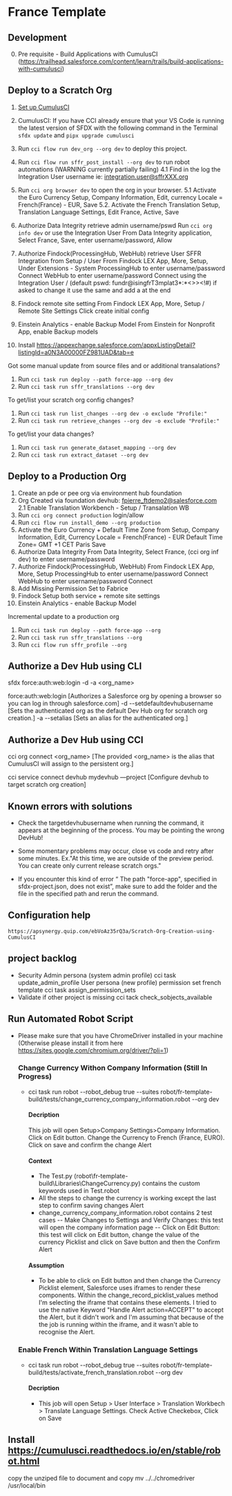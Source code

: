 # France Template 

## Development

0. Pre requisite - Build Applications with CumulusCI (https://trailhead.salesforce.com/content/learn/trails/build-applications-with-cumulusci)

## Deploy to a Scratch Org
1. [Set up CumulusCI](https://cumulusci.readthedocs.io/en/latest/tutorial.html)

2. CumulusCI: If you have CCI already ensure that your VS Code is running the latest version of SFDX with the following command in the Terminal `sfdx update` and  `pipx upgrade cumulusci`
3.  Run `cci flow run dev_org --org dev` to deploy this project.
4.  Run `cci flow run sffr_post_install --org dev` to run robot automations (WARNING currently partially failing)
4.1 Find in the log the Integration User username ie: integration.user@sffrXXX.org
5.  Run `cci org browser dev` to open the org in your browser.
5.1  Activate the Euro Currency
   Setup, Company Information, Edit, currency Locale = French(France) - EUR, Save
5.2.  Activate the French Translation
   Setup, Translation Language Settings, Edit France, Active, Save
6.  Authorize Data Integrity
   retrieve admin username/pswd Run `cci org info dev` or use the Integration User 
   From Data Integrity application, Select France, Save, enter username/password, Allow
7.  Authorize Findock(ProcessingHub, WebHub)
   retrieve User SFFR Integration from Setup / User
   From Findock LEX App, More, Setup, Under Extensions - System
      ProcessingHub to enter username/password Connect
      WebHub to enter username/password Connect
 using the Integration User / (default pswd: fundr@isingfrT3mplat3*:*<>><!#) if asked to change it use the same and add a at the end
8.  Findock remote site setting
   From Findock LEX App, More, Setup / Remote Site Settings
   Click create initial config 
9.  Einstein Analytics - enable Backup Model
   From Einstein for Nonprofit App, enable Backup models
10. Install https://appexchange.salesforce.com/appxListingDetail?listingId=a0N3A00000FZ981UAD&tab=e

Got some manual update from source files and or additional transalations?
1. Run `cci task run deploy --path force-app --org dev`
2. Run `cci task run sffr_translations --org dev`  

To get/list your scratch org config changes?
1. Run `cci task run list_changes --org dev -o exclude "Profile:"`
2. Run `cci task run retrieve_changes --org dev -o exclude "Profile:"`

To get/list your data changes?
1. Run `cci task run generate_dataset_mapping --org dev`
2. Run `cci task run extract_dataset --org dev`

## Deploy to a Production Org
  1. Create an pde or pee org via environment hub foundation
  2. Org Created via foundation devhub: fpierre_ftdemo2@salesforce.com
  2.1 Enable Translation Workbench - Setup / Transalation WB
  3. Run `cci org connect production` login/allow
  4. Run `cci flow run install_demo --org production`
  5.  Activate the Euro Currency + Default Time Zone from
   Setup, Company Information, Edit, 
      Currency Locale = French(France) - EUR
      Default Time Zone= GMT +1 CET Paris
    Save
  6.  Authorize Data Integrity
   From Data Integrity, Select France, (cci org inf dev) to enter username/password
  8.  Authorize Findock(ProcessingHub, WebHub)
   From Findock LEX App, More, Setup
      ProcessingHub to enter username/password Connect
      WebHub to enter username/password Connect
  7. Add Missing Permission Set to Fabrice
  8. Findock Setup both service + remote site settings
  9. Einstein Analytics - enable Backup Model

Incremental update to a production org
1. Run `cci task run deploy --path force-app --org`
2. Run `cci task run sffr_translations --org`
3. Run `cci flow run sffr_profile --org`


## Authorize a Dev Hub using CLI
 
sfdx force:auth:web:login -d -a <org_name>

force:auth:web:login	        [Authorizes a Salesforce org by opening a browser so you can log in through salesforce.com]
-d --setdefaultdevhubusername	[Sets the authenticated org as the default Dev Hub org for scratch org creation.]
-a --setalias	                [Sets an alias for the authenticated org.]

## Authorize a Dev Hub using CCI 

cci org connect <org_name>                   [The provided <org_name> is the alias that CumulusCI will assign to the persistent org.]

cci service connect devhub mydevhub —project [Configure devhub to target scratch org creation]

## Known errors with solutions

   - Check the targetdevhubusername when running the command, it appears at the beginning of the process. You may be pointing the wrong DevHub!

   - Some momentary problems may occur, close vs code and retry after some minutes. Ex."At this time, we are outside of the preview period. You can create only current release scratch orgs."

   - If you encounter this kind of error “ The path "force-app", specified in sfdx-project.json, does not exist”, make sure to add the folder and the file in the specified path and rerun the command.

## Configuration help 

    https://apsynergy.quip.com/ebVoAz35rQ3a/Scratch-Org-Creation-using-CumulusCI


   ## project backlog
   - Security
     Admin persona (system admin profile)
      cci task update_admin_profile
     User persona (new profile)
     permission set french template
      cci task assign_permission_sets 
   - Validate if other project is missing
      cci tack check_sobjects_available

   ## Run Automated Robot Script
   - Please make sure that you have ChromeDriver installed in your machine (Otherwise please install it from here https://sites.google.com/chromium.org/driver/?pli=1)
      ### Change Currency Withon Company Information (Still In Progress)
      - cci task run robot --robot_debug true --suites robot/fr-template-build/tests/change_currency_company_information.robot --org dev
         #### Decription
         This job will open Setup>Company Settings>Company Information. Click on Edit button. Change the Currency to French (France, EURO). Click on save and confirm the change Alert

         #### Context
         - The Test.py (robot\fr-template-build\Libraries\ChangeCurrency.py) contains the custom keywords used in Test.robot
         - All the steps to change the currency is working except the last step to confirm saving changes Alert
         - change_currency_company_information.robot contains 2 test cases
         -- Make Changes to Settings and Verify Changes: this test will open the company information page
         -- Click on Edit Button: this test will click on Edit button, change the value of the currency Picklist and click on Save button and then the Confirm Alert
         #### Assumption
         - To be able to click on Edit button and then change the Currency Picklist element, Salesforce uses iframes to render these components. Within the change_record_picklist_values method I'm selecting the iframe that contains these elements. I tried to use the native Keyword "Handle Alert  action=ACCEPT" to accept the Alert, but it didn't work and I'm assuming that because of the the job is running within the iframe, and it wasn't able to recognise the Alert.
      ### Enable French Within Translation Language Settings
      - cci task run robot --robot_debug true --suites robot/fr-template-build/tests/activate_french_translation.robot --org dev
         #### Decription
         - This job will open Setup > User Interface > Translation Workbech > Translate Language Settings. Check Active Checkebox, Click on Save

         

   ## Install https://cumulusci.readthedocs.io/en/stable/robot.html
   copy the unziped file to document and copy mv ../../chromedriver /usr/local/bin




